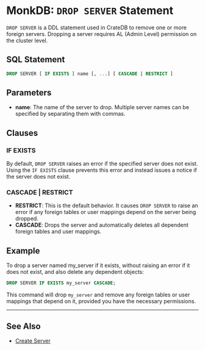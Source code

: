 # MonkDB: `DROP SERVER` Statement

`DROP SERVER` is a DDL statement used in CrateDB to remove one or more foreign servers. Dropping a server requires AL (Admin Level) permission on the cluster level.

## SQL Statement

```sql
DROP SERVER [ IF EXISTS ] name [, ...] [ CASCADE | RESTRICT ]
```

## Parameters
- **name**: The name of the server to drop. Multiple server names can be specified by separating them with commas.

## Clauses

### IF EXISTS

By default, `DROP SERVER` raises an error if the specified server does not exist. Using the `IF EXISTS` clause prevents this error and instead issues a notice if the server does not exist.

### CASCADE | RESTRICT
- **RESTRICT**: This is the default behavior. It causes `DROP SERVER` to raise an error if any foreign tables or user mappings depend on the server being dropped.
- **CASCADE**: Drops the server and automatically deletes all dependent foreign tables and user mappings.

## Example

To drop a server named my_server if it exists, without raising an error if it does not exist, and also delete any dependent objects:

```sql
DROP SERVER IF EXISTS my_server CASCADE;
```

This command will drop `my_server` and remove any foreign tables or user mappings that depend on it, provided you have the necessary permissions.

---

## See Also

- [Create Server](./32_CREATE_SERVER.md)


